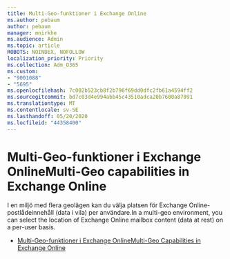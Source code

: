 ```yaml
---
title: Multi-Geo-funktioner i Exchange Online
ms.author: pebaum
author: pebaum
manager: mnirkhe
ms.audience: Admin
ms.topic: article
ROBOTS: NOINDEX, NOFOLLOW
localization_priority: Priority
ms.collection: Adm_O365
ms.custom:
- "9001088"
- "5695"
ms.openlocfilehash: 7c002b523cb8f2b796f69dd0dfc2fb61a4594ff2
ms.sourcegitcommit: bd7c03d4e994abb45c43510adca20b7600a87091
ms.translationtype: MT
ms.contentlocale: sv-SE
ms.lasthandoff: 05/20/2020
ms.locfileid: "44358400"
---
```

# <a name="multi-geo-capabilities-in-exchange-online"></a><span data-ttu-id="3a00d-102">Multi-Geo-funktioner i Exchange Online</span><span class="sxs-lookup"><span data-stu-id="3a00d-102">Multi-Geo capabilities in Exchange Online</span></span>

<span data-ttu-id="3a00d-103">I en miljö med flera geolägen kan du välja platsen för Exchange Online-postlådeinnehåll (data i vila) per användare.</span><span class="sxs-lookup"><span data-stu-id="3a00d-103">In a multi-geo environment, you can select the location of Exchange Online mailbox content (data at rest) on a per-user basis.</span></span>
- [<span data-ttu-id="3a00d-104">Multi-Geo-funktioner i Exchange Online</span><span class="sxs-lookup"><span data-stu-id="3a00d-104">Multi-Geo Capabilities in Exchange Online</span></span>](https://docs.microsoft.com/office365/enterprise/multi-geo-capabilities-in-exchange-online)
